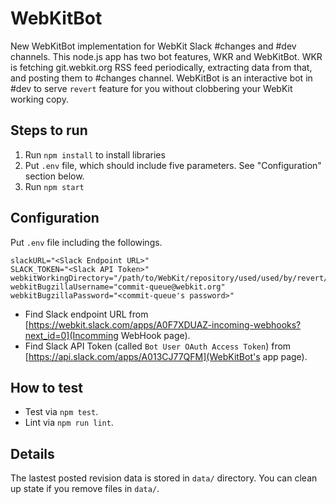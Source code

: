 # WebKitBot

New WebKitBot implementation for WebKit Slack #changes and #dev channels.
This node.js app has two bot features, WKR and WebKitBot.
WKR is fetching git.webkit.org RSS feed periodically, extracting data from that, and posting them to #changes channel.
WebKitBot is an interactive bot in #dev to serve `revert` feature for you without clobbering your WebKit working copy.

## Steps to run

1. Run `npm install` to install libraries
2. Put `.env` file, which should include five parameters. See "Configuration" section below.
3. Run `npm start`

## Configuration

Put `.env` file including the followings.

```
slackURL="<Slack Endpoint URL>"
SLACK_TOKEN="<Slack API Token>"
webkitWorkingDirectory="/path/to/WebKit/repository/used/used/by/revert/command"
webkitBugzillaUsername="commit-queue@webkit.org"
webkitBugzillaPassword="<commit-queue's password>"
```

- Find Slack endpoint URL from [https://webkit.slack.com/apps/A0F7XDUAZ-incoming-webhooks?next_id=0](Incomming WebHook page).
- Find Slack API Token (called `Bot User OAuth Access Token`) from [https://api.slack.com/apps/A013CJ77QFM](WebKitBot's app page).

## How to test

- Test via `npm test`.
- Lint via `npm run lint`.

## Details

The lastest posted revision data is stored in `data/` directory. You can clean up state if you remove files in `data/`.
